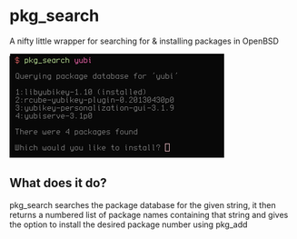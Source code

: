 pkg\_search
===========

A nifty little wrapper for searching for & installing packages in OpenBSD

![alt text](example.png)

What does it do?
----------------

pkg\_search searches the package database for the given string, it then returns a numbered list of package names containing that string and gives the option to install the desired package number using pkg\_add
